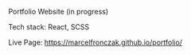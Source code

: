 Portfolio Website (in progress)

Tech stack: React, SCSS

Live Page: https://marcelfronczak.github.io/portfolio/
